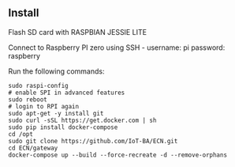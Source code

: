 ## Install

Flash SD card with RASPBIAN JESSIE LITE

Connect to Raspberry PI zero using SSH - username: pi  password: raspberry

Run the following commands:


    sudo raspi-config
    # enable SPI in advanced features
    sudo reboot
    # login to RPI again
    sudo apt-get -y install git
    sudo curl -sSL https://get.docker.com | sh
    sudo pip install docker-compose
    cd /opt
    sudo git clone https://github.com/IoT-BA/ECN.git
    cd ECN/gateway
    docker-compose up --build --force-recreate -d --remove-orphans
